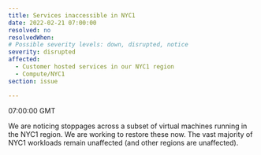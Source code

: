 ```yaml
---
title: Services inaccessible in NYC1
date: 2022-02-21 07:00:00 
resolved: no
resolvedWhen: 
# Possible severity levels: down, disrupted, notice
severity: disrupted
affected:
  - Customer hosted services in our NYC1 region
  - Compute/NYC1
section: issue

---
```


07:00:00  GMT

We are noticing stoppages across a subset of virtual machines running in the NYC1 region. We are working to restore these now. The vast majority of NYC1 workloads remain unaffected (and other regions are unaffected).

